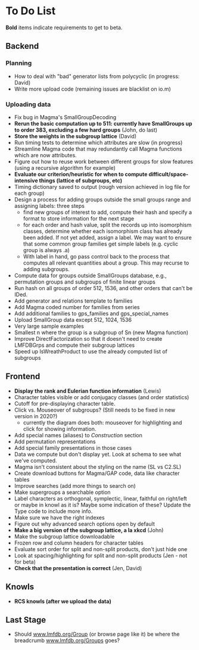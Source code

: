 # To Do List
**Bold** items indicate requirements to get to beta.

## Backend

### Planning
* How to deal with "bad" generator lists from polycyclic (in progress: David)
* Write more upload code (remaining issues are blacklist on io.m)

### Uploading data
* Fix bug in Magma's SmallGroupDecoding
* **Rerun the basic computation up to 511: currently have SmallGroups up to order 383, excluding a few hard groups** (John, do last)
* **Store the weights in the subgroup lattice** (David)
* Run timing tests to determine which attributes are slow (in progress)
* Streamline Magma code that may redundantly call Magma functions which are now attributes.
* Figure out how to reuse work between different groups for slow features (using a recursive algorithm for example)
* **Evaluate our criterion/heuristic for when to compute difficult/space-intensive things (lattice of subgroups, etc)**
* Timing dictionary saved to output (rough version achieved in log file for each group)
* Design a process for adding groups outside the small groups range and assigning labels: three steps
  - find new groups of interest to add, compute their hash and specify a format to store information for the next stage
  - for each order and hash value, split the records up into isomorphism classes, determine whether each isomorphism class has already been added.  If not yet added, assign a label.  We may want to ensure that some common group families get simple labels (e.g. cyclic group is always .a)
  - With label in hand, go pass control back to the process that computes all relevant quantities about a group.  This may recurse to adding subgroups.
* Compute data for groups outside SmallGroups database, e.g., permutation groups and subgroups of finite linear groups
* Run hash on all groups of order 512, 1536, and other orders that can't be IDed.
* Add generator and relations template to families
* Add Magma coded number for families from series
* Add additional families to gps_families and gps_special_names
* Upload SmallGroup data except 512, 1024, 1536
* Very large sample examples
* Smallest n where the group is a subgroup of Sn (new Magma function)
* Improve DirectFactorization so that it doesn't need to create LMFDBGrps and compute their subgroup lattices
* Speed up IsWreathProduct to use the already computed list of subgroups

## Frontend

* **Display the rank and Eulerian function information** (Lewis)
* Character tables visible or add conjugacy classes (and order statistics)
* Cutoff for pre-displaying character table.
* Click vs. Mouseover of subgroups? (Still needs to be fixed in new version in 2020?)
  * currently the diagram does both: mouseover for highlighting and click for showing information.
* Add special names (aliases) to *Construction* section
* Add permutation representations
* Add special family presentations in those cases
* Data we compute but don't display yet.  Look at schema to see what we've computed.
* Magma isn't consistent about the styling on the name (SL vs C2.SL)
* Create download buttons for Magma/GAP code, data like character tables
* Improve searches (add more things to search on)
* Make supergroups a searchable option
* Label characters as orthogonal, symplectic, linear, faithful on right/left or maybe in knowl as it is? Maybe some indication of these?  Update the Type code to include more info.
* Make sure we have the right indexes
* Figure out why advanced search options open by default
* **Make a big version of the subgroup lattice, a la xkcd** (John)
* Make the subgroup lattice downloadable
* Frozen row and column headers for character tables
* Evaluate sort order for split and non-split products, don't just hide one
* Look at spacing/highlighting for split and non-split products (Jen - not for beta)
* **Check that the presentation is correct** (Jen, David)


## Knowls
* **RCS knowls (after we upload the data)**

## Last Stage

* Should www.lmfdb.org/Group (or browse page like it) be where the breadcrumb www.lmfdb.org/Groups  goes?


